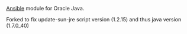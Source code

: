 [Ansible](http://ansible.cc/) module for Oracle Java.

Forked to fix update-sun-jre script version (1.2.15) and thus java version (1.7.0_40)
